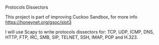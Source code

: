 Protocols Dissectors

This project is part of improving Cuckoo Sandbox, for more info https://honeynet.org/gsoc/slot3

I will use Scapy to write protocols dissectors for: TCP, UDP, ICMP, DNS, HTTP, FTP, IRC, SMB, SIP, TELNET, SSH, IMAP, POP and H.323.
